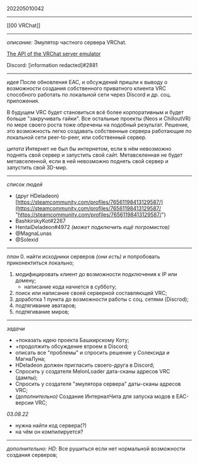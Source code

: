 202205010042
***
[[00 VRChat]]
***
*описание:*
Эмулятор частного сервера VRChat.

[The API of the VRChat server emulator](https://gitlab.com/george/shoya-go)

Discord: [information redacted]#2881
***
*идея*
После обновления EAC, и обсуждений пришли к выводу о возможности создания собственного приватного клиента VRC способного работать по локальной сети через Discord и др. соц. приложения.

В будущем VRC будет становиться всё более корпоративным и будет больше "закручивать гайки".
Все остальные проекты (Neos и ChilloutVR) по мере своего роста тоже обречены на подобный результат.
Решение, это возможность легко создавать собственные сервера работающие по локальной сети peer-to-peer, или собственный сервер.

*цитата*
Интернет не был бы интернетом, если в нём невозможно поднять свой сервер и запустить свой сайт.
Метавселенная не будет метавселенной, если в ней невозможно поднять свой сервер и запустить свой 3D-мир.

***
*список людей*
- (друг HDeladeon) [https://steamcommunity.com/profiles/76561198413129587/](https://steamcommunity.com/profiles/76561198413129587/ "https://steamcommunity.com/profiles/76561198413129587/")
- BashkirskyKot#2267
- HentaiDeladeon#4972 *(может подключить ещё погромистов)*
- @MagnaLunas
- @Solexid
***
*план*
0. найти исходники серверов *(они есть)* и попробовать приконектиться локально;
1. модифицировать клиент до возможности подключения к IP или домену;
   - написание кода начнется в субботу;
2. поиск или написание своей серверной составляющей VRC;
3. доработка 1 пункта до возможности работы с соц. сетями (Discrod);
4. подтягивание аватаров;
5. подтягивание миров;
***
*задачи*
- +показать идею проекта Башкирскому Коту;
- +продолжить обсуждение втроем в Discord;
- описать все "проблемы" и спросить решение у Солексида и МагнаЛуна;
- HDeladeon должен пригласить своего-друга в Discord;
- Спросить у создателя MelonLoader дата-сканы адресов VRC (дампы);
- Спросить у создателя "эмулятора сервера" даты-сканы адресов VRC;
- *(дополнительно)* Создание ИнтерналЧита для запуска модов в EAC-версии VRC;
  
*03.08.22*
- нужна найти код сервера(?)
- на чём он компилируется?
***
*дополнительно:*
*HD*: Все рушиться если нет нормальной возможности создания серверов;